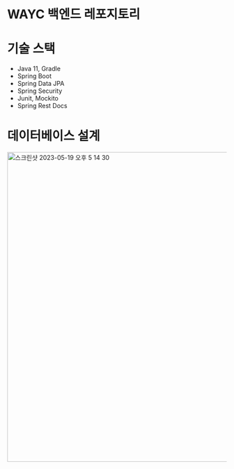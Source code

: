 # WAYC 백엔드 레포지토리

# 기술 스택

* Java 11, Gradle
* Spring Boot
* Spring Data JPA
* Spring Security
* Junit, Mockito
* Spring Rest Docs

# 데이터베이스 설계

<img width="710" alt="스크린샷 2023-05-19 오후 5 14 30" src="https://github.com/why-are-you-c0ding/project-backend/assets/76802855/abd5f5e6-85f9-4890-a6e4-b5a82b338277">